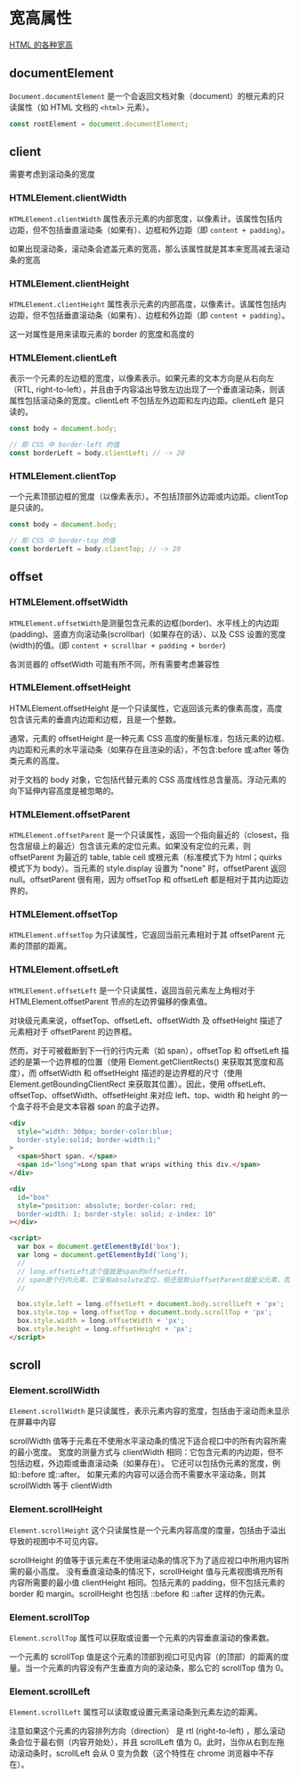 # 宽高属性

[HTML 的各种宽高](https://www.jianshu.com/p/60332df38393)

## documentElement

`Document.documentElement` 是一个会返回文档对象（document）的根元素的只读属性（如 HTML 文档的 `<html>` 元素）。

```js
const rootElement = document.documentElement;
```

## client

需要考虑到滚动条的宽度

### HTMLElement.clientWidth

`HTMLElement.clientWidth` 属性表示元素的内部宽度，以像素计。该属性包括内边距，但不包括垂直滚动条（如果有）、边框和外边距（即 `content + padding`）。

如果出现滚动条，滚动条会遮盖元素的宽高，那么该属性就是其本来宽高减去滚动条的宽高

### HTMLElement.clientHeight

`HTMLElement.clientHeight` 属性表示元素的内部高度，以像素计。该属性包括内边距，但不包括垂直滚动条（如果有）、边框和外边距（即 `content + padding`）。

这一对属性是用来读取元素的 border 的宽度和高度的

### HTMLElement.clientLeft

表示一个元素的左边框的宽度，以像素表示。如果元素的文本方向是从右向左（RTL, right-to-left），并且由于内容溢出导致左边出现了一个垂直滚动条，则该属性包括滚动条的宽度。clientLeft 不包括左外边距和左内边距。clientLeft 是只读的。

```js
const body = document.body;

// 即 CSS 中 border-left 的值
const borderLeft = body.clientLeft; // -> 20
```

### HTMLElement.clientTop

一个元素顶部边框的宽度（以像素表示）。不包括顶部外边距或内边距。clientTop 是只读的。

```js
const body = document.body;

// 即 CSS 中 border-top 的值
const borderLeft = body.clientTop; // -> 20
```

## offset

### HTMLElement.offsetWidth

`HTMLElement.offsetWidth`是测量包含元素的边框(border)、水平线上的内边距(padding)、竖直方向滚动条(scrollbar)（如果存在的话）、以及 CSS 设置的宽度(width)的值。(即 `content + scrollbar + padding + border`)

各浏览器的 offsetWidth 可能有所不同，所有需要考虑兼容性

### HTMLElement.offsetHeight

HTMLElement.offsetHeight 是一个只读属性，它返回该元素的像素高度，高度包含该元素的垂直内边距和边框，且是一个整数。

通常，元素的 offsetHeight 是一种元素 CSS 高度的衡量标准，包括元素的边框、内边距和元素的水平滚动条（如果存在且渲染的话），不包含:before 或:after 等伪类元素的高度。

对于文档的 body 对象，它包括代替元素的 CSS 高度线性总含量高。浮动元素的向下延伸内容高度是被忽略的。

### HTMLElement.offsetParent

`HTMLElement.offsetParent` 是一个只读属性，返回一个指向最近的（closest，指包含层级上的最近）包含该元素的定位元素。如果没有定位的元素，则 offsetParent 为最近的 table, table cell 或根元素（标准模式下为 html；quirks 模式下为 body）。当元素的 style.display 设置为 "none" 时，offsetParent 返回 null。offsetParent 很有用，因为 offsetTop 和 offsetLeft 都是相对于其内边距边界的。

### HTMLElement.offsetTop

`HTMLElement.offsetTop` 为只读属性，它返回当前元素相对于其 offsetParent 元素的顶部的距离。

### HTMLElement.offsetLeft

`HTMLElement.offsetLeft` 是一个只读属性，返回当前元素左上角相对于 HTMLElement.offsetParent 节点的左边界偏移的像素值。

对块级元素来说，offsetTop、offsetLeft、offsetWidth 及 offsetHeight 描述了元素相对于 offsetParent 的边界框。

然而，对于可被截断到下一行的行内元素（如 span），offsetTop 和 offsetLeft 描述的是第一个边界框的位置（使用 Element.getClientRects() 来获取其宽度和高度），而 offsetWidth 和 offsetHeight 描述的是边界框的尺寸（使用 Element.getBoundingClientRect 来获取其位置）。因此，使用 offsetLeft、offsetTop、offsetWidth、offsetHeight 来对应 left、top、width 和 height 的一个盒子将不会是文本容器 span 的盒子边界。

```html
<div
  style="width: 300px; border-color:blue;
  border-style:solid; border-width:1;"
>
  <span>Short span. </span>
  <span id="long">Long span that wraps withing this div.</span>
</div>

<div
  id="box"
  style="position: absolute; border-color: red;
  border-width: 1; border-style: solid; z-index: 10"
></div>

<script>
  var box = document.getElementById('box');
  var long = document.getElementById('long');
  //
  // long.offsetLeft这个值就是span的offsetLeft.
  // span是个行内元素，它没有absolute定位，但还是默认offsetParent就是父元素，而不是根
  //

  box.style.left = long.offsetLeft + document.body.scrollLeft + 'px';
  box.style.top = long.offsetTop + document.body.scrollTop + 'px';
  box.style.width = long.offsetWidth + 'px';
  box.style.height = long.offsetHeight + 'px';
</script>
```

## scroll

### Element.scrollWidth

`Element.scrollWidth` 是只读属性，表示元素内容的宽度，包括由于滚动而未显示在屏幕中内容

scrollWidth 值等于元素在不使用水平滚动条的情况下适合视口中的所有内容所需的最小宽度。 宽度的测量方式与 clientWidth 相同：它包含元素的内边距，但不包括边框，外边距或垂直滚动条（如果存在）。 它还可以包括伪元素的宽度，例如::before 或::after。 如果元素的内容可以适合而不需要水平滚动条，则其 scrollWidth 等于 clientWidth

### Element.scrollHeight

`Element.scrollHeight` 这个只读属性是一个元素内容高度的度量，包括由于溢出导致的视图中不可见内容。

scrollHeight 的值等于该元素在不使用滚动条的情况下为了适应视口中所用内容所需的最小高度。 没有垂直滚动条的情况下，scrollHeight 值与元素视图填充所有内容所需要的最小值 clientHeight 相同。包括元素的 padding，但不包括元素的 border 和 margin。scrollHeight 也包括 ::before 和 ::after 这样的伪元素。

### Element.scrollTop

`Element.scrollTop` 属性可以获取或设置一个元素的内容垂直滚动的像素数。

一个元素的 scrollTop 值是这个元素的顶部到视口可见内容（的顶部）的距离的度量。当一个元素的内容没有产生垂直方向的滚动条，那么它的 scrollTop 值为 0。

### Element.scrollLeft

`Element.scrollLeft` 属性可以读取或设置元素滚动条到元素左边的距离。

注意如果这个元素的内容排列方向（direction） 是 rtl (right-to-left) ，那么滚动条会位于最右侧（内容开始处），并且 scrollLeft 值为 0。此时，当你从右到左拖动滚动条时，scrollLeft 会从 0 变为负数（这个特性在 chrome 浏览器中不存在）。
